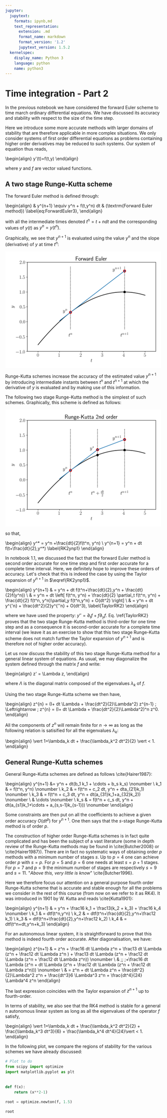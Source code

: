 ```yaml
---
jupyter:
  jupytext:
    formats: ipynb,md
    text_representation:
      extension: .md
      format_name: markdown
      format_version: '1.2'
      jupytext_version: 1.5.2
  kernelspec:
    display_name: Python 3
    language: python
    name: python3
---
```


# Time integration - Part 2

In the previous notebook we have considered the forward Euler scheme to time march ordinary differential equations. We have discussed its accuracy and stability with respect to the size of the time step.

Here we introduce some more accurate methods with larger domains of stability that are therefore applicable in more complex situations. We only consider systems of first order differential equations as problems containing higher order derivatives may be reduced to such systems. Our system of equation thus reads,

\begin{align}
    y'(t)=f(t,y)
\end{align}

where $y$ and $f$ are vector valued functions.

## A two stage Runge-Kutta scheme

The forward Euler method is defined through:

\begin{align}
    & y^{n+1} \equiv y^n + f(t,y^n) dt & (\textrm{Forward Euler method}) \label{eq:ForwardEuler3},
\end{align}

with all the intermediate times denoted $t^n = t+ndt$ and the corresponding values of $y(t)$ as $y^n = y(t^n)$.

Graphically, we see that $y^{n+1}$ is evaluated using the value $y^n$ and the slope (derivative) of $y$ at time $t^n$:

<img src="figures/Euler.png" align="center" width="500">

Runge-Kutta schemes increase the accuracy of the estimated value $y^{n+1}$ by introducing intermediate instants between $t^n$ and $t^{n+1}$ at which the derivative of $y$ is evaluated and by making use of this information.

The following two stage Runge-Kutta method is the simplest of such schemes. Graphically, this scheme is defined as follows:

<img src="figures/RK2.png" align="center" width="500">

so that,

\begin{align}
    y^* = y^n +\frac{dt}{2}f(t^n, y^n) \\
    y^{n+1} = y^n + dt f(t+\frac{dt}{2},y^*) \label{RK2ynp1}
\end{align}




In notebook 1.1, we discussed the fact that the forward Euler method is second order accurate for one time step and first order accurate for a complete time interval. Here, we definitely hope to improve these orders of accuracy. Let's check that this is indeed the case by using the Taylor expansion of $y^{n+1}$ in $\eqref{RK2ynp1}$.

\begin{align}
 y^{n+1} & = y^n + dt f(t^n+\frac{dt}{2},y^n + \frac{dt}{2}f(y^n)) \\
         & = y^n + dt \left[ f(t^n, y^n) + \frac{dt}{2} \partial_t f(t^n, y^n) + \frac{dt}{2} f(t^n, y^n)\partial_y f(t^n,y^n) + O(dt^2) \right] \\
         & = y^n + dt y^{'n} + \frac{dt^2}{2}y^{''n} + O(dt^3), \label{TaylorRK2}
\end{align}

where we have used the property: $y''=\partial_t f + f\partial_y f$. Eq. \ref{TaylorRK2} proves that the two stage Runge-Kutta method is third-order for one time step and as a consequence it is second-order accurate for a complete time interval (we leave it as an exercise to show that this two stage Runge-Kutta scheme does not match further the Taylor expansion of $y^{n+1}$ and is therefore not of higher order accuracy). 


Let us now discuss the stability of this two stage Runge-Kutta method for a general linear system of equations. As usual, we may diagonalize the system defined through the matrix $f$ and write:

\begin{align}
    z' = \Lambda z,
\end{align}

where $\Lambda$ is the diagonal matrix composed of the eigenvalues $\lambda_k$ of $f$.

Using the two stage Runge-Kutta scheme we then have,

\begin{align}
    z^{n} = (I+ dt \Lambda + \frac{dt^2}{2}\Lambda^2) z^{n-1} \; \Leftrightarrow \; z^{n} = (I+ dt \Lambda + \frac{dt^2}{2}\Lambda^2)^n z^0.
\end{align}

All the components of $z^{n}$ will remain finite for $n\rightarrow \infty$ as long as the following relation is satisified for all the eigenvalues $\lambda_k$:

\begin{align}
    \vert 1+\lambda_k dt + \frac{\lambda_k^2 dt^2}{2} \vert < 1.
\end{align}




## General Runge-Kutta schemes


General Runge-Kutta schemes are defined as follows \cite{Hairer1987}:

\begin{align}
 y^{n+1} &= y^n + dt(b_1 k_1 + \cdots + b_s k_s) \nonumber \\
 k_1 & = f(t^n, y^n) \nonumber \\
 k_2 & = f(t^n + c_2 dt, y^n + dta_{21}k_1) \nonumber \\
 k_3 & = f(t^n + c_3 dt, y^n + dt(a_{31}k_1+a_{32}k_2)) \nonumber \\
 & \cdots \nonumber \\
 k_s & = f(t^n + c_s dt, y^n + dt(a_{s1}k_1+\cdots + a_{s,s-1}k_{s-1})) \nonumber
\end{align}

Some constraints are then put on all the coefficients to achieve a given order accuracy $O(dt^p)$ for $y^{n+1}$. One then says that the $s$-stage Runge-Kutta method is of order $p$.


The construction of higher order Runge-Kutta schemes is in fact quite complicated and has been the subject of a vast literature (some in depth review of the Runge-Kutta methods may be found in \cite{Butcher2008} or \cite{Hairer1987}). There are in fact no systematic ways of obtaining order $p$ methods with a minimum number of stages $s$. Up to $p=4$ one can achieve order $p$ with $s=p$. For $p=5$ and $p=6$ one needs at least $s=p+1$ stages. For $p=7$ and $p=9$ the minimum number of stages are respectively $s=9$ and $s=11$. "*Above this, very little is know*" \cite{Butcher1996}.

Here we therefore focus our attention on a general purpose fourth order Runge-Kutta scheme that is accurate and stable enough for all the problems we consider in the rest of this course (from now on we refer to it as RK4). It was introduced in 1901 by W. Kutta and reads \cite{Kutta1901}:

\begin{align}
    y^{n+1} & = y^n + \frac16 k_1 + \frac13(k_2 + k_3) + \frac16 k_4 \nonumber \\
    k_1 & = dtf(t^n,y^n) \\
    k_2 & = dtf(t^n+\frac{dt}{2},y^n+\frac12 k_1) \\
    k_3 & = dtf(t^n+\frac{dt}{2},y^n+\frac12 k_2) \\
    k_4 & = dtf(t^n+dt,y^n+k_3)
\end{align}

For an autonomous linear system, it is straightforward to prove that this method is indeed fourth order accurate. After diagonalisation, we have:

\begin{align}
  z^{n+1} & = z^n + \frac16 dt \Lambda z^n + \frac13 dt \Lambda (z^n + \frac12 dt \Lambda z^n ) + \frac13 dt \Lambda (z^n + \frac12 dt \Lambda (z^n + \frac12 dt \Lambda z^n)) \nonumber \\
  & \;\; \;+\frac16 dt \Lambda (z^n + dt \Lambda (z^n + \frac12 dt \Lambda (z^n + \frac12 dt \Lambda z^n))) \nonumber \\
  & = z^n + dt \Lambda z^n + \frac{dt^2}{2}\Lambda^2 z^n + \frac{dt^3}6 \Lambda^3 z^n + \frac{dt^4}{24} \Lambda^4 z^n
\end{align}

The last expression coincides with the Taylor expansion of $z^{n+1}$ up to fourth-order.

In terms of stability, we also see that the RK4 method is stable for a general n autonomous linear system as long as all the eigenvalues of the operator $f$ satisfy,

\begin{align}
    \vert 1+\lambda_k dt + \frac{\lambda_k^2 dt^2}{2} + \frac{\lambda_k^3 dt^3}{6} + \frac{\lambda_k^4 dt^4}{24}\vert < 1.
\end{align}

In the following plot, we compare the regions of stability for the various schemes we have already discussed:

```python
# Plot to do
from scipy import optimize
import matplotlib.pyplot as plt
```

```python

def f(x):
    return (x**2-1)
```

```python
root = optimize.newton(f, 1.5)
```

```python
root
```

```python

```
